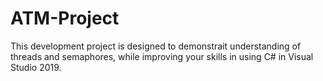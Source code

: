 # ATM-Project
This development project is designed to demonstrait understanding of
threads and semaphores, while improving your skills in using C# in Visual Studio 2019. 
